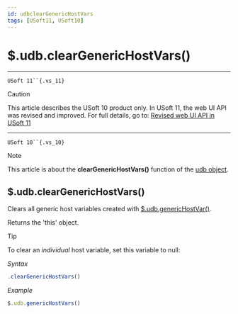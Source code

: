 ```yaml
---
id: udbclearGenericHostVars
tags: [USoft11, USoft10]
---
```

# $.udb.clearGenericHostVars()



----

`USoft 11``{.vs_11}`

> [!CAUTION]
> This article describes the USoft 10 product only.
> In USoft 11, the web UI API was revised and improved. For full details, go to:
> [Revised web UI API in USoft 11](/docs/Web_and_app_UIs/UDB_udb/Revised_web_UI_API_in_USoft_11.md)

----

`USoft 10``{.vs_10}`

> [!NOTE]
> This article is about the **clearGenericHostVars()** function of the [udb object](/docs/Web_and_app_UIs/UDB_udb).

## **$.udb.clearGenericHostVars()**

Clears all generic host variables created with [$.udb.genericHostVar()](/docs/Web_and_app_UIs/UDB_udb/udbgenericHostVar.md).

Returns the 'this' object.

> [!TIP]
> To clear an *individual* host variable, set this variable to null:

*Syntax*

```js
.clearGenericHostVars()
```

*Example*

```js
$.udb.genericHostVars()
```

 